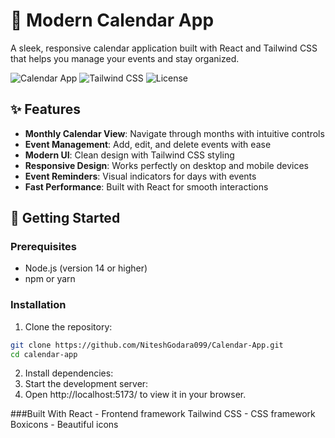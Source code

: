 # 📅 Modern Calendar App

A sleek, responsive calendar application built with React and Tailwind CSS that helps you manage your events and stay organized.

![Calendar App](https://img.shields.io/badge/React-19.1.0-blue) ![Tailwind CSS](https://img.shields.io/badge/Tailwind-CSS-38B2AC) ![License](https://img.shields.io/badge/License-MIT-green)

## ✨ Features

- **Monthly Calendar View**: Navigate through months with intuitive controls
- **Event Management**: Add, edit, and delete events with ease
- **Modern UI**: Clean design with Tailwind CSS styling
- **Responsive Design**: Works perfectly on desktop and mobile devices
- **Event Reminders**: Visual indicators for days with events
- **Fast Performance**: Built with React for smooth interactions

## 🚀 Getting Started

### Prerequisites

- Node.js (version 14 or higher)
- npm or yarn

### Installation

1. Clone the repository:
```bash
git clone https://github.com/NiteshGodara099/Calendar-App.git
cd calendar-app
```
2. Install dependencies:
3. Start the development server:
4. Open http://localhost:5173/ to view it in your browser.


###Built With
React - Frontend framework
Tailwind CSS - CSS framework
Boxicons - Beautiful icons
